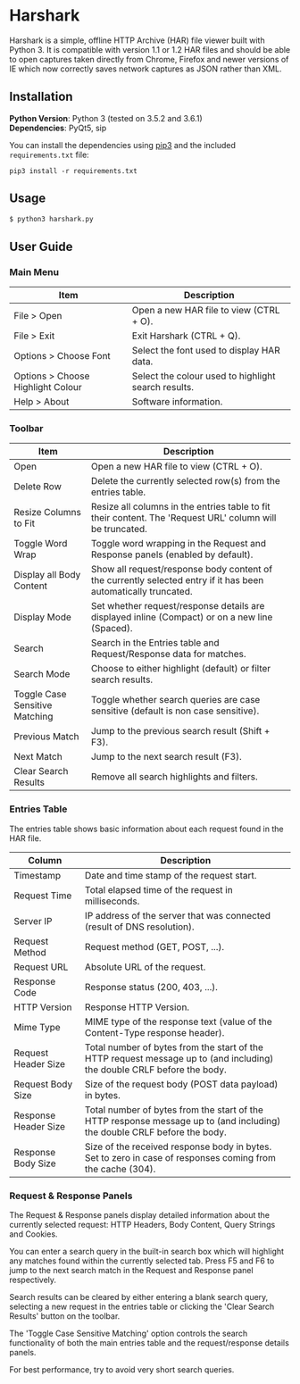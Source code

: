 # Harshark

Harshark is a simple, offline HTTP Archive (HAR) file viewer built with Python 3.
It is compatible with version 1.1 or 1.2 HAR files and should be able to open
captures taken directly from Chrome, Firefox and newer versions of IE which now
correctly saves network captures as JSON rather than XML.

## Installation

**Python Version**: Python 3 (tested on 3.5.2 and 3.6.1)  
**Dependencies**: PyQt5, sip

You can install the dependencies using [pip3](https://pip.pypa.io/en/stable/installing/) 
and the included `requirements.txt` file:
```
pip3 install -r requirements.txt
```

## Usage
```bash
$ python3 harshark.py
```
## User Guide

### Main Menu

| Item  | Description |
| ------------- | ------------- |
| File > Open  | Open a new HAR file to view (CTRL + O).  |
| File > Exit  | Exit Harshark (CTRL + Q).  |
| Options > Choose Font  | Select the font used to display HAR data.  |
| Options > Choose Highlight Colour | Select the colour used to highlight search results.  |
| Help > About | Software information.  |

### Toolbar

| Item  | Description |
| ------------- | ------------- |
| Open  | Open a new HAR file to view (CTRL + O).  |
| Delete Row  | Delete the currently selected row(s) from the entries table.  |
| Resize Columns to Fit  | Resize all columns in the entries table to fit their content. The 'Request URL' column will be truncated.  |
| Toggle Word Wrap | Toggle word wrapping in the Request and Response panels (enabled by default). |
| Display all Body Content | Show all request/response body content of the currently selected entry if it has been automatically truncated.  |
| Display Mode | Set whether request/response details are displayed inline (Compact) or on a new line (Spaced).  |
| Search  | Search in the Entries table and Request/Response data for matches. |
| Search Mode  | Choose to either highlight (default) or filter search results.  |
| Toggle Case Sensitive Matching  | Toggle whether search queries are case sensitive (default is non case sensitive).  |
| Previous Match  | Jump to the previous search result (Shift + F3).  |
| Next Match  | Jump to the next search result (F3).  |
| Clear Search Results  | Remove all search highlights and filters.  |

### Entries Table

The entries table shows basic information about each request found in the HAR file.

| Column  | Description |
| ------------- | ------------- |
| Timestamp  | Date and time stamp of the request start.  |
| Request Time  | Total elapsed time of the request in milliseconds.  |
| Server IP  | IP address of the server that was connected (result of DNS resolution).  |
| Request Method  | Request method (GET, POST, ...).  |
| Request URL  | Absolute URL of the request.  |
| Response Code  | Response status (200, 403, ...).  |
| HTTP Version  | Response HTTP Version.  |
| Mime Type  | MIME type of the response text (value of the Content-Type response header).  |
| Request Header Size  | Total number of bytes from the start of the HTTP request message up to (and including) the double CRLF before the body.  |
| Request Body Size  | Size of the request body (POST data payload) in bytes.  |
| Response Header Size  | Total number of bytes from the start of the HTTP response message up to (and including) the double CRLF before the body.  |
| Response Body Size  | Size of the received response body in bytes. Set to zero in case of responses coming from the cache (304).  |

### Request & Response Panels

The Request & Response panels display detailed information about the currently 
selected request: HTTP Headers, Body Content, Query Strings and Cookies.

You can enter a search query in the built-in search box which will highlight any
matches found within the currently selected tab. Press F5 and F6 to jump to the 
next search match in the Request and Response panel respectively.

Search results can be cleared by either entering a blank search query, selecting
a new request in the entries table or clicking the 'Clear Search Results' button
on the toolbar.

The 'Toggle Case Sensitive Matching' option controls the search functionality
of both the main entries table and the request/response details panels.

For best performance, try to avoid very short search queries.